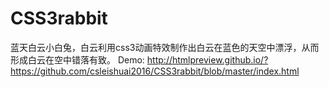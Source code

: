 # CSS3rabbit
蓝天白云小白兔，白云利用css3动画特效制作出白云在蓝色的天空中漂浮，从而形成白云在空中错落有致。
Demo:  http://htmlpreview.github.io/?https://github.com/csleishuai2016/CSS3rabbit/blob/master/index.html
